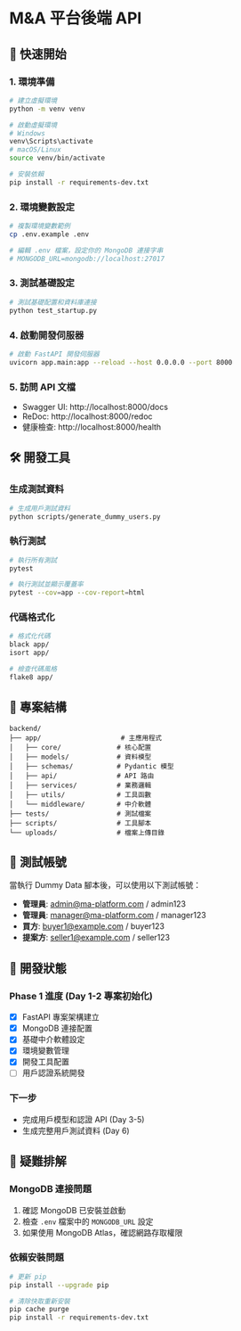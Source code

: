  
# M&A 平台後端 API

## 🚀 快速開始

### 1. 環境準備

```bash
# 建立虛擬環境
python -m venv venv

# 啟動虛擬環境
# Windows
venv\Scripts\activate
# macOS/Linux
source venv/bin/activate

# 安裝依賴
pip install -r requirements-dev.txt
```

### 2. 環境變數設定

```bash
# 複製環境變數範例
cp .env.example .env

# 編輯 .env 檔案，設定你的 MongoDB 連接字串
# MONGODB_URL=mongodb://localhost:27017
```

### 3. 測試基礎設定

```bash
# 測試基礎配置和資料庫連接
python test_startup.py
```

### 4. 啟動開發伺服器

```bash
# 啟動 FastAPI 開發伺服器
uvicorn app.main:app --reload --host 0.0.0.0 --port 8000
```

### 5. 訪問 API 文檔

- Swagger UI: http://localhost:8000/docs
- ReDoc: http://localhost:8000/redoc
- 健康檢查: http://localhost:8000/health

## 🛠️ 開發工具

### 生成測試資料

```bash
# 生成用戶測試資料
python scripts/generate_dummy_users.py
```

### 執行測試

```bash
# 執行所有測試
pytest

# 執行測試並顯示覆蓋率
pytest --cov=app --cov-report=html
```

### 代碼格式化

```bash
# 格式化代碼
black app/
isort app/

# 檢查代碼風格
flake8 app/
```

## 📁 專案結構

```
backend/
├── app/                    # 主應用程式
│   ├── core/              # 核心配置
│   ├── models/            # 資料模型
│   ├── schemas/           # Pydantic 模型
│   ├── api/               # API 路由
│   ├── services/          # 業務邏輯
│   ├── utils/             # 工具函數
│   └── middleware/        # 中介軟體
├── tests/                 # 測試檔案
├── scripts/               # 工具腳本
└── uploads/               # 檔案上傳目錄
```

## 🧪 測試帳號

當執行 Dummy Data 腳本後，可以使用以下測試帳號：

- **管理員**: admin@ma-platform.com / admin123
- **管理員**: manager@ma-platform.com / manager123
- **買方**: buyer1@example.com / buyer123
- **提案方**: seller1@example.com / seller123

## 📝 開發狀態

### Phase 1 進度 (Day 1-2 專案初始化)

- [x] FastAPI 專案架構建立
- [x] MongoDB 連接配置
- [x] 基礎中介軟體設定
- [x] 環境變數管理
- [x] 開發工具配置
- [ ] 用戶認證系統開發

### 下一步

- 完成用戶模型和認證 API (Day 3-5)
- 生成完整用戶測試資料 (Day 6)

## 🔧 疑難排解

### MongoDB 連接問題

1. 確認 MongoDB 已安裝並啟動
2. 檢查 `.env` 檔案中的 `MONGODB_URL` 設定
3. 如果使用 MongoDB Atlas，確認網路存取權限

### 依賴安裝問題

```bash
# 更新 pip
pip install --upgrade pip

# 清除快取重新安裝
pip cache purge
pip install -r requirements-dev.txt
```